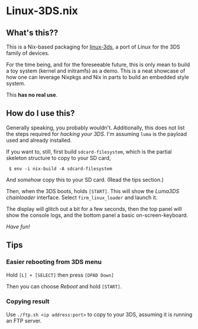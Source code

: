 Linux-3DS.nix
=============

What's this??
-------------

This is a Nix-based packaging for [linux-3ds](https://github.com/linux-3ds), a
port of Linux for the 3DS family of devices.

For the time being, and for the foreseeable future, this is only mean to build
a toy system (kernel and initramfs) as a demo. This is a neat showcase of how
one can leverage Nixpkgs and Nix in parts to build an embedded style system.

This **has no real use**.


How do I use this?
------------------

Generally speaking, you probably wouldn't. Additionally, this does not list the
steps required for *hacking your 3DS*. I'm assuming `luma` is the payload used
and already installed.

If you want to, still, first build `sdcard-filesystem`, which is the
partial skeleton structure to copy to your SD card,

```
 $ env -i nix-build -A sdcard-filesystem
```

And *somehow* copy this to your SD card. (Read the tips section.)

Then, when the 3DS boots, holds `[START]`. This will show the *Luma3DS
chainloader* interface. Select `firm_linux_loader` and launch it.

The display will glitch out a bit for a few seconds, then the top panel will
show the console logs, and the bottom panel a basic on-screen-keyboard.

*Have fun!*


Tips
----

### Easier rebooting from 3DS menu

Hold `[L] + [SELECT]` then press `[DPAD Down]`

Then you can choose *Reboot* and hold `[START]`.

### Copying result

Use `./ftp.sh <ip address:port>` to copy to your 3DS, assuming it is
running an FTP server.
